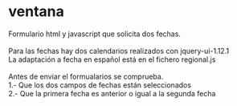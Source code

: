 # ventana
Formulario html y javascript que solicita dos fechas.<br><br>
Para las fechas hay dos calendarios realizados con jquery-ui-1.12.1<br>
La adaptación a fecha en español está en el fichero regional.js<br><br>
Antes de enviar el formualarios se comprueba.<br>
1.- Que los dos campos de fechas están seleccionados <br>
2.- Que la primera fecha es anterior o igual a la segunda fecha


